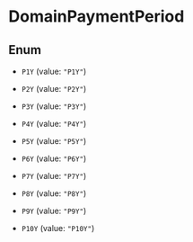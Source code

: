 

# DomainPaymentPeriod

## Enum


* `P1Y` (value: `"P1Y"`)

* `P2Y` (value: `"P2Y"`)

* `P3Y` (value: `"P3Y"`)

* `P4Y` (value: `"P4Y"`)

* `P5Y` (value: `"P5Y"`)

* `P6Y` (value: `"P6Y"`)

* `P7Y` (value: `"P7Y"`)

* `P8Y` (value: `"P8Y"`)

* `P9Y` (value: `"P9Y"`)

* `P10Y` (value: `"P10Y"`)



